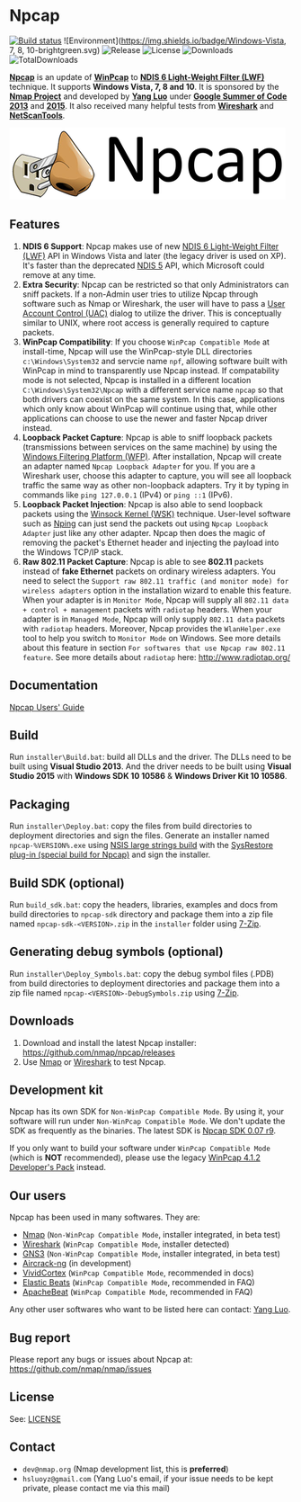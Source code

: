 Npcap
==========

[![Build status](https://ci.appveyor.com/api/projects/status/01yoks5rn14wgny2?svg=true)](https://ci.appveyor.com/project/hsluoyz/npcap)
![Environment](https://img.shields.io/badge/Windows-Vista, 7, 8, 10-brightgreen.svg)
![Release](https://img.shields.io/github/release/nmap/npcap.svg)
![License](https://img.shields.io/github/license/nmap/npcap.svg)
![Downloads](https://img.shields.io/github/downloads/nmap/npcap/latest/total.svg)
![TotalDownloads](https://img.shields.io/github/downloads/nmap/npcap/total.svg)

[**Npcap**](http://www.npcap.org) is an update of [**WinPcap**](http://www.winpcap.org/) to [**NDIS 6 Light-Weight Filter (LWF)**](https://msdn.microsoft.com/en-us/library/windows/hardware/ff565492(v=vs.85).aspx) technique. It supports **Windows Vista, 7, 8 and 10**. It is sponsored by the [**Nmap Project**](http://nmap.org/) and developed by [**Yang Luo**](http://www.veotax.com/) under [**Google Summer of Code 2013**](https://www.google-melange.com/gsoc/project/details/google/gsoc2013/hsluoyz/5727390428823552) and [**2015**](https://www.google-melange.com/gsoc/project/details/google/gsoc2015/hsluoyz/5723971634855936). It also received many helpful tests from [**Wireshark**](https://www.wireshark.org/) and [**NetScanTools**](http://www.netscantools.com/).

![Npcap Logo](installer/npcap-logo.png)

## Features

1. **NDIS 6 Support**: Npcap makes use of new [NDIS 6 Light-Weight Filter (LWF)](https://msdn.microsoft.com/en-us/library/windows/hardware/ff565492(v=vs.85).aspx) API in Windows Vista and later (the legacy driver is used on XP). It's faster than the deprecated [NDIS 5](https://msdn.microsoft.com/en-us/library/windows/hardware/ff557012(v=vs.85).aspx) API, which Microsoft could remove at any time.
2. **Extra Security**: Npcap can be restricted so that only Administrators can sniff packets. If a non-Admin user tries to utilize Npcap through software such as Nmap or Wireshark, the user will have to pass a [User Account Control (UAC)](http://windows.microsoft.com/en-us/windows/what-is-user-account-control#1TC=windows-7) dialog to utilize the driver. This is conceptually similar to UNIX, where root access is generally required to capture packets.
3. **WinPcap Compatibility**: If you choose ``WinPcap Compatible Mode`` at install-time, Npcap will use the WinPcap-style DLL directories ``c:\Windows\System32`` and servcie name ``npf``, allowing software built with WinPcap in mind to transparently use Npcap instead. If compatability mode is not selected, Npcap is installed in a different location ``C:\Windows\System32\Npcap`` with a different service name ``npcap`` so that both drivers can coexist on the same system. In this case, applications which only know about WinPcap will continue using that, while other applications can choose to use the newer and faster Npcap driver instead.
4. **Loopback Packet Capture**: Npcap is able to sniff loopback packets (transmissions between services on the same machine) by using the [Windows Filtering Platform (WFP)](https://msdn.microsoft.com/en-us/library/windows/desktop/aa366510(v=vs.85).aspx). After installation, Npcap will create an adapter named ``Npcap Loopback Adapter`` for you. If you are a Wireshark user, choose this adapter to capture, you will see all loopback traffic the same way as other non-loopback adapters. Try it by typing in commands like ``ping 127.0.0.1`` (IPv4) or ``ping ::1`` (IPv6).
5. **Loopback Packet Injection**: Npcap is also able to send loopback packets using the [Winsock Kernel (WSK)](https://msdn.microsoft.com/en-us/library/windows/hardware/ff556958(v=vs.85).aspx) technique. User-level software such as [Nping](https://nmap.org/nping/) can just send the packets out using ``Npcap Loopback Adapter`` just like any other adapter. Npcap then does the magic of removing the packet's Ethernet header and injecting the payload into the Windows TCP/IP stack.
6. **Raw 802.11 Packet Capture**: Npcap is able to see **802.11** packets instead of **fake Ethernet** packets on ordinary wireless adapters. You need to select the ``Support raw 802.11 traffic (and monitor mode) for wireless adapters`` option in the installation wizard to enable this feature. When your adapter is in ``Monitor Mode``, Npcap will supply all ``802.11 data + control + management`` packets with ``radiotap`` headers. When your adapter is in ``Managed Mode``, Npcap will only supply ``802.11 data`` packets with ``radiotap`` headers. Moreover, Npcap provides the ``WlanHelper.exe`` tool to help you switch to ``Monitor Mode`` on Windows. See more details about this feature in section ``For softwares that use Npcap raw 802.11 feature``. See more details about ``radiotap`` here: http://www.radiotap.org/

## Documentation

[Npcap Users' Guide](https://htmlpreview.github.io/?https://github.com/nmap/npcap/blob/master/docs/npcap-guide-wrapper.html)

## Build

Run ``installer\Build.bat``: build all DLLs and the driver. The DLLs need to be built using **Visual Studio 2013**. And the driver needs to be built using **Visual Studio 2015** with **Windows SDK 10 10586** & **Windows Driver Kit 10 10586**.

## Packaging

Run ``installer\Deploy.bat``: copy the files from build directories to deployment directories and sign the files. Generate an installer named ``npcap-%VERSION%.exe`` using [NSIS large strings build](http://nsis.sourceforge.net/Special_Builds) with the [SysRestore plug-in (special build for Npcap)](https://github.com/hsluoyz/SysRestore) and sign the installer.

## Build SDK (optional)

Run ``build_sdk.bat``: copy the headers, libraries, examples and docs from build directories to ``npcap-sdk`` directory and package them into a zip file named ``npcap-sdk-<VERSION>.zip`` in the ``installer`` folder using [7-Zip](http://www.7-zip.org/).

## Generating debug symbols (optional)

Run ``installer\Deploy_Symbols.bat``: copy the debug symbol files (.PDB) from build directories to deployment directories and package them into a zip file named ``npcap-<VERSION>-DebugSymbols.zip`` using [7-Zip](http://www.7-zip.org/).

## Downloads

1. Download and install the latest Npcap installer: https://github.com/nmap/npcap/releases
2. Use [Nmap](https://nmap.org/) or [Wireshark](https://www.wireshark.org/) to test Npcap.

## Development kit

Npcap has its own SDK for ``Non-WinPcap Compatible Mode``. By using it, your software will run under ``Non-WinPcap Compatible Mode``. We don't update the SDK as frequently as the binaries. The latest SDK is [Npcap SDK 0.07 r9](https://github.com/nmap/npcap/releases/tag/v0.07-r9).

If you only want to build your software under ``WinPcap Compatible Mode`` (which is **NOT** recommended), please use the legacy [WinPcap 4.1.2 Developer's Pack](http://www.winpcap.org/devel.htm) instead.

## Our users

Npcap has been used in many softwares. They are:

* [Nmap](https://nmap.org/) (``Non-WinPcap Compatible Mode``, installer integrated, in beta test)
* [Wireshark](https://www.wireshark.org/) (``WinPcap Compatible Mode``, installer detected)
* [GNS3](https://www.gns3.com/) (``Non-WinPcap Compatible Mode``, installer integrated, in beta test)
* [Aircrack-ng](http://www.aircrack-ng.org/) (in development)
* [VividCortex](https://www.vividcortex.com/) (``WinPcap Compatible Mode``, recommended in docs)
* [Elastic Beats](https://www.elastic.co/products/beats) (``WinPcap Compatible Mode``, recommended in FAQ)
* [ApacheBeat](https://github.com/radoondas/apachebeat) (``WinPcap Compatible Mode``, recommended in FAQ)

Any other user softwares who want to be listed here can contact: [Yang Luo](mailto:hsluoyz@gmail.com).

## Bug report

Please report any bugs or issues about Npcap at: https://github.com/nmap/nmap/issues

## License

See: [LICENSE](https://github.com/nmap/npcap/blob/master/LICENSE)

## Contact

* ``dev@nmap.org`` (Nmap development list, this is **preferred**)
* ``hsluoyz@gmail.com`` (Yang Luo's email, if your issue needs to be kept private, please contact me via this mail)

